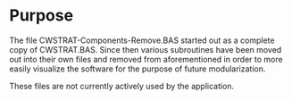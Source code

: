 # Purpose
The file CWSTRAT-Components-Remove.BAS started out as a complete copy of CWSTRAT.BAS. Since then various subroutines have been moved out into their own files and removed from aforementioned in order to more easily visualize the software for the purpose of future modularization.

These files are not currently actively used by the application.